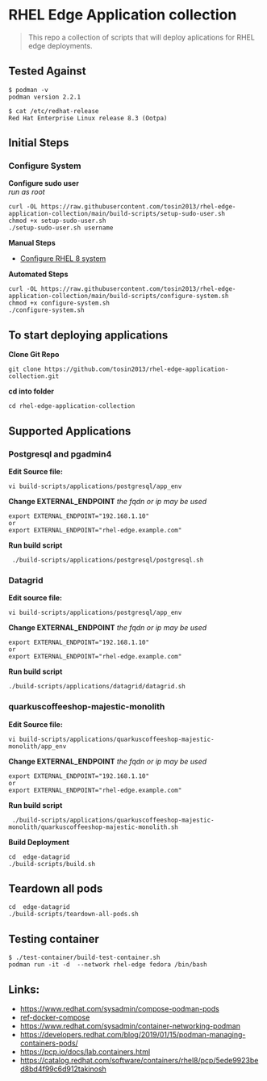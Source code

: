 # RHEL Edge Application collection
> This repo a collection of scripts that will deploy aplications for RHEL edge deployments.

## Tested Against
```
$ podman -v 
podman version 2.2.1

$ cat /etc/redhat-release 
Red Hat Enterprise Linux release 8.3 (Ootpa)
```

## Initial Steps

### Configure System

**Configure sudo user**  
*run as root*
```
curl -OL https://raw.githubusercontent.com/tosin2013/rhel-edge-application-collection/main/build-scripts/setup-sudo-user.sh
chmod +x setup-sudo-user.sh
./setup-sudo-user.sh username
```

**Manual Steps**
* [Configure RHEL 8 system](configure-system.md)

**Automated Steps** 
```
curl -OL https://raw.githubusercontent.com/tosin2013/rhel-edge-application-collection/main/build-scripts/configure-system.sh
chmod +x configure-system.sh
./configure-system.sh
```

## To start deploying applications

**Clone Git Repo**
```
git clone https://github.com/tosin2013/rhel-edge-application-collection.git
```

**cd into folder**
```
cd rhel-edge-application-collection
```

## Supported Applications 
### Postgresql and pgadmin4

**Edit Source file:**
```
vi build-scripts/applications/postgresql/app_env
```

**Change EXTERNAL_ENDPOINT**
*the fqdn or ip may be used*
```
export EXTERNAL_ENDPOINT="192.168.1.10"
or 
export EXTERNAL_ENDPOINT="rhel-edge.example.com"
```

**Run build script**
```
 ./build-scripts/applications/postgresql/postgresql.sh 
```

### Datagrid

**Edit source file:**
```
vi build-scripts/applications/postgresql/app_env
```

**Change EXTERNAL_ENDPOINT**
*the fqdn or ip may be used*
```
export EXTERNAL_ENDPOINT="192.168.1.10"
or 
export EXTERNAL_ENDPOINT="rhel-edge.example.com"
```

**Run build script**
```
./build-scripts/applications/datagrid/datagrid.sh 
```

### quarkuscoffeeshop-majestic-monolith

**Edit Source file:**
```
vi build-scripts/applications/quarkuscoffeeshop-majestic-monolith/app_env
```

**Change EXTERNAL_ENDPOINT**
*the fqdn or ip may be used*
```
export EXTERNAL_ENDPOINT="192.168.1.10"
or 
export EXTERNAL_ENDPOINT="rhel-edge.example.com"
```

**Run build script**
```
 ./build-scripts/applications/quarkuscoffeeshop-majestic-monolith/quarkuscoffeeshop-majestic-monolith.sh 
```

**Build Deployment**
```
cd  edge-datagrid
./build-scripts/build.sh 
```

## Teardown all pods
```
cd  edge-datagrid
./build-scripts/teardown-all-pods.sh
```

## Testing container
```
$ ./test-container/build-test-container.sh
podman run -it -d  --network rhel-edge fedora /bin/bash 
```

## Links: 
* https://www.redhat.com/sysadmin/compose-podman-pods
* [ref-docker-compose](https://stephennimmo.com/ref-docker-compose/)
* https://www.redhat.com/sysadmin/container-networking-podman
* https://developers.redhat.com/blog/2019/01/15/podman-managing-containers-pods/
* https://pcp.io/docs/lab.containers.html
* https://catalog.redhat.com/software/containers/rhel8/pcp/5ede9923bed8bd4f99c6d912takinosh

